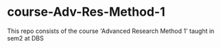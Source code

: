 # course-Adv-Res-Method-1
This repo consists of the course 'Advanced Research Method 1' taught in sem2 at DBS
